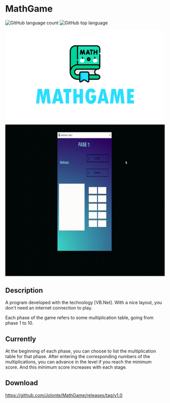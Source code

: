 # MathGame
![GitHub language count](https://img.shields.io/github/languages/count/Jolonte/MathGame)
![GitHub top language](https://img.shields.io/github/languages/top/Jolonte/MathGame)

<p align="center">
  <img width="600" src="assets/to_readme/splashtogithub.png"
</p>

<p align="center">
  <img width="800" height="480" src="assets/to_readme/mathgame_git.gif"
</p>

## Description
A program developed with the technology [VB.Net]. With a nice layout, you don't need an internet connection to play.
  
Each phase of the game refers to some multiplication table, going from phase 1 to 10.
  
## Currently 
At the beginning of each phase, you can choose to list the multiplication table for that phase. After entering the corresponding numbers of the multiplications, you can advance in the level if you reach the minimum score. And this minimum score increases with each stage.
  
## Download
https://github.com/Jolonte/MathGame/releases/tag/v1.0
